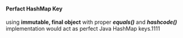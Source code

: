 #### Perfact HashMap Key
using **immutable, final object** with proper **_equals()_** and **_hashcode()_** implementation would act as perfect Java HashMap keys.1111


